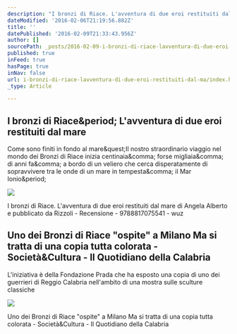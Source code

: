 ```yaml
---
description: "I bronzi di Riace. L'avventura di due eroi restituiti dal mare di Angela Alberto e pubblicato da Rizzoli - Recensione - 9788817075541 - wuz"
dateModified: '2016-02-06T21:19:56.882Z'
title: ''
datePublished: '2016-02-09T21:33:43.956Z'
author: []
sourcePath: _posts/2016-02-09-i-bronzi-di-riace-lavventura-di-due-eroi-restituiti-dal-ma.md
published: true
inFeed: true
hasPage: true
inNav: false
url: i-bronzi-di-riace-lavventura-di-due-eroi-restituiti-dal-ma/index.html
_type: Article

---
```

<article style=""><h1>I bronzi di Riace&amp;period; L'avventura di due eroi restituiti dal mare</h1><p>Come sono finiti in fondo al mare&amp;quest;Il nostro straordinario viaggio nel mondo dei Bronzi di Riace inizia centinaia&amp;comma; forse migliaia&amp;comma; di anni fa&amp;comma; a bordo di un veliero che cerca disperatamente di sopravvivere tra le onde di un mare in tempesta&amp;comma; il Mar Ionio&amp;period;</p><img src="http://wuz.it//mm/8381/00524035_b.jpg" /></article>

I bronzi di Riace. L'avventura di due eroi restituiti dal mare di Angela Alberto e pubblicato da Rizzoli - Recensione - 9788817075541 - wuz

<article style=""><h1>Uno dei Bronzi di Riace "ospite" a Milano Ma si tratta di una copia tutta colorata - Società&amp;Cultura - Il Quotidiano della Calabria</h1><p>L'iniziativa è della Fondazione Prada che ha esposto una copia di uno dei guerrieri di Reggio Calabria nell'ambito di una mostra sulle sculture classiche</p><img src="http://www.ilquotidianoweb.it/resizer/600/315/true/1430809118128.jpg--.jpg" /></article>

Uno dei Bronzi di Riace "ospite" a Milano Ma si tratta di una copia tutta colorata - Società&Cultura - Il Quotidiano della Calabria
